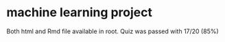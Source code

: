 # machine learning project

Both html and Rmd file available in root. Quiz was passed with 17/20 (85%)
